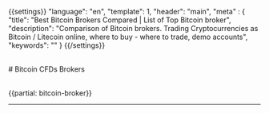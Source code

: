 {{settings}}
  "language": "en",
  "template": 1,
  "header": "main",
  "meta" : {
    "title": "Best Bitcoin Brokers Compared | List of Top Bitcoin broker",
    "description": "Comparison of Bitcoin brokers. Trading Cryptocurrencies as Bitcoin / Litecoin online, where to buy - where to trade, demo accounts",
    "keywords": ""
  }
{{/settings}}

<br>
# Bitcoin CFDs Brokers 
<br>
<br>


{{partial: bitcoin-broker}} 
- - -


